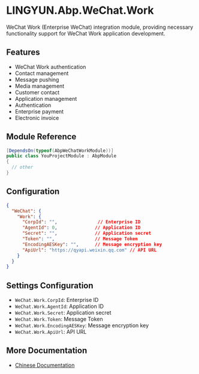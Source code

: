# LINGYUN.Abp.WeChat.Work

WeChat Work (Enterprise WeChat) integration module, providing necessary functionality support for WeChat Work application development.

## Features

* WeChat Work authentication
* Contact management
* Message pushing
* Media management
* Customer contact
* Application management
* Authentication
* Enterprise payment
* Electronic invoice

## Module Reference

```csharp
[DependsOn(typeof(AbpWeChatWorkModule))]
public class YouProjectModule : AbpModule
{
  // other
}
```

## Configuration

```json
{
  "WeChat": {
    "Work": {
      "CorpId": "",               // Enterprise ID
      "AgentId": 0,              // Application ID
      "Secret": "",              // Application secret
      "Token": "",               // Message Token
      "EncodingAESKey": "",      // Message encryption key
      "ApiUrl": "https://qyapi.weixin.qq.com" // API URL
    }
  }
}
```

## Settings Configuration

* `WeChat.Work.CorpId`: Enterprise ID
* `WeChat.Work.AgentId`: Application ID
* `WeChat.Work.Secret`: Application secret
* `WeChat.Work.Token`: Message Token
* `WeChat.Work.EncodingAESKey`: Message encryption key
* `WeChat.Work.ApiUrl`: API URL

## More Documentation

* [Chinese Documentation](README.md)
